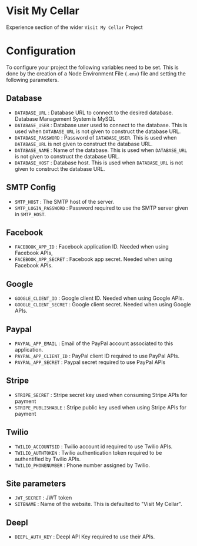 # Visit My Cellar
Experience section of the wider `Visit My Cellar` Project

# Configuration
To configure your project the following variables need to be set. This is done by the creation of a Node Environment File (`.env`) file and setting the following parameters.

## Database
- `DATABASE_URL` : Database URL to connect to the desired database. Database Management System is MySQL
- `DATABASE_USER` : Database user used to connect to the database. This is used when `DATABASE_URL` is not given to construct the database URL.
- `DATABASE_PASSWORD` : Password of `DATABASE_USER`. This is used when `DATABASE_URL` is not given to construct the database URL.
- `DATABASE_NAME` : Name of the database. This is used when `DATABASE_URL` is not given to construct the database URL.
- `DATABASE_HOST` : Database host. This is used when `DATABASE_URL` is not given to construct the database URL.

## SMTP Config
- `SMTP_HOST` : The SMTP host of the server.
- `SMTP_LOGIN_PASSWORD` : Password required to use the SMTP server given in `SMTP_HOST`.

## Facebook
- `FACEBOOK_APP_ID` : Facebook application ID. Needed when using Facebook APIs,
- `FACEBOOK_APP_SECRET` : Facebook app secret. Needed when using Facebook APIs.

## Google
- `GOOGLE_CLIENT_ID` : Google client ID. Needed when using Google APIs.
- `GOOGLE_CLIENT_SECRET` : Google client secret. Needed when using Google APIs.

## Paypal
- `PAYPAL_APP_EMAIL` : Email of the PayPal account associated to this application.
- `PAYPAL_APP_CLIENT_ID` : PayPal client ID required to use PayPal APIs.
- `PAYPAL_APP_SECRET` : Paypal secret required to use PayPal APIs

## Stripe
- `STRIPE_SECRET` : Stripe secret key used when consuming Stripe APIs for payment
- `STRIPE_PUBLISHABLE` : Stripe public key used when using Stripe APIs for payment

## Twilio
- `TWILIO_ACCOUNTSID` : Twilio account id required to use Twilio APIs.
- `TWILIO_AUTHTOKEN` : Twilio authentication token required to be authentified by Twilio APIs.
- `TWILIO_PHONENUMBER` : Phone number assigned by Twilio.

## Site parameters
- `JWT_SECRET` : JWT token
- `SITENAME` : Name of the website. This is defaulted to "Visit My Cellar".

## Deepl
- `DEEPL_AUTH_KEY` : Deepl API Key required to use their APIs.
